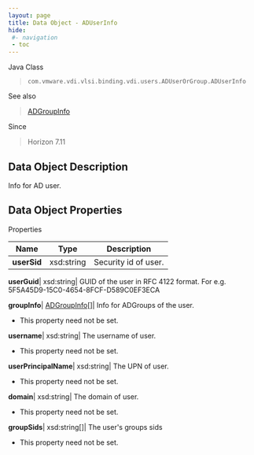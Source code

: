 ```yaml
---
layout: page
title: Data Object - ADUserInfo
hide:
 #- navigation
 - toc
---
```






Java Class  
> `com.vmware.vdi.vlsi.binding.vdi.users.ADUserOrGroup.ADUserInfo`

See also  
> [ADGroupInfo](vdi.users.ADUserOrGroup.ADGroupInfo.md)

Since  
> Horizon 7.11


## Data Object Description 

Info for AD user. 

## Data Object Properties

Properties

Name |  Type |  Description   
---|---|---  
**userSid**|  xsd:string|  Security id of user.   
  
**userGuid**|  xsd:string|  GUID of the user in RFC 4122 format. For e.g. 5F5A45D9-15C0-4654-8FCF-D589C0EF3ECA   
  
**groupInfo**| [ADGroupInfo[]](vdi.users.ADUserOrGroup.ADGroupInfo.md)|  Info for ADGroups of the user.   


 * This property need not be set.

  
**username**|  xsd:string|  The username of user.   


 * This property need not be set.

  
**userPrincipalName**|  xsd:string|  The UPN of user.   


 * This property need not be set.

  
**domain**|  xsd:string|  The domain of user.   


 * This property need not be set.

  
**groupSids**|  xsd:string[]|  The user's groups sids   


 * This property need not be set.

  
  

  
